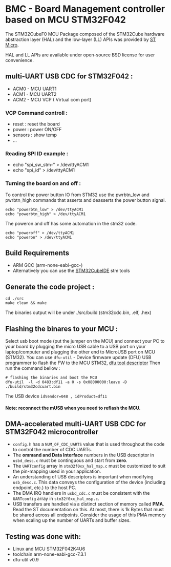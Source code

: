 
# BMC - Board Management controller based on MCU STM32F042

The STM32CubeF0 MCU Package composed of the STM32Cube hardware abstraction layer (HAL) and the low-layer (LL) APIs
was provided by [ST Micro](https://www.st.com/en/embedded-software/stm32cubef0.html).

HAL and LL APIs are available under open-source BSD license for user convenience.

## multi-UART USB CDC for STM32F042 :
* ACM0 - MCU UART1
* ACM1 - MCU UART2
* ACM2 - MCU VCP ( Virtual com port)

### VCP Command controll :
- reset : reset the board
- power : power ON/OFF
- sensors : show temp
- ...

### Reading SPI ID example :
- echo "spi_sw_stm-" > /dev/ttyACM1
- echo "spi_id" > /dev/ttyACM1

### Turning the board on and off :
To control the power button IO from STM32 use the pwrbtn_low and pwrbtn_high
commands that asserts and deasserts the power button signal.
```
echo "powerbtn_low" > /dev/ttyACM1
echo "powerbtn_high" > /dev/ttyACM1
```
The poweron and off has some automation in the stm32 code.
```
echo "poweroff" > /dev/ttyACM1
echo "poweron" > /dev/ttyACM1
```
## Build Requirements
- ARM GCC (arm-none-eabi-gcc-)
- Alternatively you can use the [STM32CubeIDE](https://www.st.com/en/development-tools/stm32cubeide.html) stm tools

## Generate the code project :
```
cd ./src
make clean && make
```
The binaries output will be under ./src/build (stm32cdc.bin, .elf, .hex)

## Flashing the binares to your MCU :
Select usb boot mode (put the jumper on the MCU) and connect your PC to your board by plugging the micro USB cable to a USB port on your laptop/computer and plugging the other end to MicroUSB port on MCU (STM32).
You can use `dfu-util` - Device firmware update (DFU) USB programmer to flash the FW to the MCU STM32,
[dfu tool descriptor]( http://manpages.ubuntu.com/manpages/xenial/man1/dfu-util.1.html)
Then run the command bellow  :
```
# flashing the binaries and boot the MCU
dfu-util  -l -d 0483:df11 -a 0 -s 0x08000000:leave -D ./build/stm32cdcuart.bin
```
The USB device `idVendor=048 , idProduct=df11`
#### Note: reconnect the mUSB when you need to reflash the MCU.

## DMA-accelerated multi-UART USB CDC for STM32F042 microcontroller

- `config.h` has a `NUM_OF_CDC_UARTS` value that is used throughout the code to control the number of CDC UARTs.
- The **ommand and Data Interface** numbers in the USB descriptor in `usbd_desc.c` must be continguous and start from **zero**.
- The `UARTconfig` array in `stm32f0xx_hal_msp.c` must be customized to suit the pin-mapping used in your application.
- An understanding of USB descriptors is important when modifying `usb_desc.c`. This data conveys the configuration of the device (including endpoint, etc.) to the host PC.
- The DMA IRQ handlers in `usbd_cdc.c` must be consistent with the `UARTconfig` array in `stm32f0xx_hal_msp.c`.
- USB transfers are handled via a distinct section of memory called **PMA**. Read the ST documentation on this. At most, there is 1k Bytes that must be shared across all endpoints. Consider the usage of this PMA memory when scaling up the number of UARTs and buffer sizes.

## Testing was done with:
- Linux and MCU STM32F042K4U6
- toolchain arm-none-eabi-gcc-7.3.1
- dfu-util v0.9
